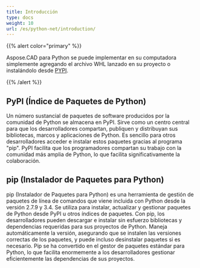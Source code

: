 ```yaml
---
title: Introducción
type: docs
weight: 10
url: /es/python-net/introduction/
---
```


{{% alert color="primary" %}}

Aspose.CAD para Python se puede implementar en su computadora simplemente agregando el archivo WHL lanzado en su proyecto o instalándolo desde [PYPI](https://pypi.org/project/aspose-cad/).

{{% /alert %}}

## PyPI (Índice de Paquetes de Python)

Un número sustancial de paquetes de software producidos por la comunidad de Python se almacena en PyPI. Sirve como un centro central para que los desarrolladores compartan, publiquen y distribuyan sus bibliotecas, marcos y aplicaciones de Python. Es sencillo para otros desarrolladores acceder e instalar estos paquetes gracias al programa "pip". PyPI facilita que los programadores compartan su trabajo con la comunidad más amplia de Python, lo que facilita significativamente la colaboración.

## pip (Instalador de Paquetes para Python)

pip (Instalador de Paquetes para Python) es una herramienta de gestión de paquetes de línea de comandos que viene incluida con Python desde la versión 2.7.9 y 3.4. Se utiliza para instalar, actualizar y gestionar paquetes de Python desde PyPI u otros índices de paquetes. Con pip, los desarrolladores pueden descargar e instalar sin esfuerzo bibliotecas y dependencias requeridas para sus proyectos de Python. Maneja automáticamente la versión, asegurando que se instalen las versiones correctas de los paquetes, y puede incluso desinstalar paquetes si es necesario. Pip se ha convertido en el gestor de paquetes estándar para Python, lo que facilita enormemente a los desarrolladores gestionar eficientemente las dependencias de sus proyectos.

